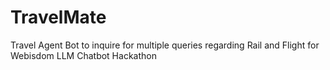 # TravelMate
Travel Agent Bot to inquire for multiple queries regarding Rail and Flight for Webisdom LLM Chatbot Hackathon
